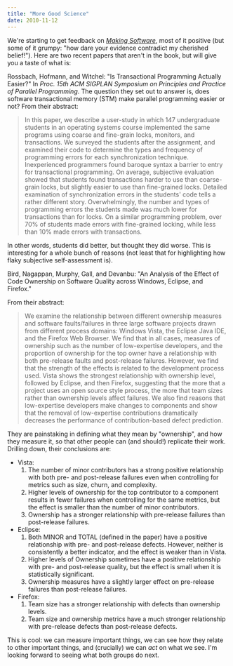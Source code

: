 ```yaml
---
title: "More Good Science"
date: 2010-11-12
---
```

We're starting to get feedback on <a href="http://oreilly.com/catalog/9780596808303"><em>Making Software</em></a>, most of it positive (but some of it grumpy: "how dare your evidence contradict my cherished belief!"). Here are two recent papers that aren't in the book, but will give you a taste of what is:

Rossbach, Hofmann, and Witchel: "Is Transactional Programming Actually Easier?" In <em>Proc. 15th ACM SIGPLAN Symposium on Principles and Practice of Parallel Programming</em>. The question they set out to answer is, does software transactional memory (STM) make parallel programming easier or not? From their abstract:
<blockquote>In this paper, we describe a user-study in which 147 undergraduate students in an operating systems course implemented the same programs using coarse and fine-grain locks, monitors, and transactions. We surveyed the students after the assignment, and examined their code to determine the types and frequency of programming errors for each synchronization technique. Inexperienced programmers found baroque syntax a barrier to entry for transactional programming. On average, subjective evaluation showed that students found transactions harder to use than coarse-grain locks, but slightly easier to use than fine-grained locks. Detailed examination of synchronization errors in the students' code tells a rather different story. Overwhelmingly, the number and types of programming errors the students made was much lower for transactions than for locks. On a similar programming problem, over 70% of students made errors with fine-grained locking, while less than 10% made errors with transactions.</blockquote>
In other words, students did better, but thought they did worse. This is interesting for a whole bunch of reasons (not least that for highlighting how flaky subjective self-assessment is).

Bird, Nagappan, Murphy, Gall, and Devanbu: "An Analysis of the Effect of Code Ownership on Software Quality across Windows, Eclipse, and Firefox."

From their abstract:
<blockquote>We examine the relationship between different ownership measures and software faults/failures in three large software projects drawn from different process domains: Windows Vista, the Eclipse Java IDE, and the Firefox Web Browser. We find that in all cases, measures of ownership such as the number of low-expertise developers, and the proportion of ownership for the top owner have a relationship with both pre-release faults and post-release failures. However, we find that the strength of the effects is related to the development process used. Vista shows the strongest relationship with ownership level, followed by Eclipse, and then Firefox, suggesting that the more that a project uses an open source style process, the more that team sizes rather than ownership levels affect failures. We also find reasons that low-expertise developers make changes to components and show that the removal of low-expertise contributions dramatically decreases the performance of contribution-based defect prediction.</blockquote>
They are painstaking in defining what they mean by "ownership", and how they measure it, so that other people can (and should!) replicate their work. Drilling down, their conclusions are:
<ul>
  <li>Vista:
<ol>
  <li>The number of minor contributors has a strong positive relationship with both pre- and post-release failures even when controlling for metrics such as size, churn, and complexity.</li>
  <li>Higher levels of ownership for the top contributor to a component results in fewer failures when controlling for the same metrics, but the effect is smaller than the number of minor contributors.</li>
  <li>Ownership has a stronger relationship with pre-release failures than post-release failures.</li>
</ol>
</li>
  <li>Eclipse:
<ol>
  <li>Both MINOR and TOTAL (defined in the paper) have a positive relationship with pre- and post-release defects. However, neither is consistently a better indicator, and the effect is weaker than in Vista.</li>
  <li>Higher levels of Ownership sometimes have a positive relationship with pre- and post-release quality, but the effect is small when it is statistically significant.</li>
  <li>Ownership measures have a slightly larger effect on pre-release failures than post-release failures.</li>
</ol>
</li>
  <li>Firefox:
<ol>
  <li>Team size has a stronger relationship with defects than ownership levels.</li>
  <li>Team size and ownership metrics have a much stronger relationship with pre-release defects than post-release defects.</li>
</ol>
</li>
</ul>
This is cool: we can measure important things, we can see how they relate to other important things, and (crucially) we can <em>act</em> on what we see. I'm looking forward to seeing what both groups do next.
